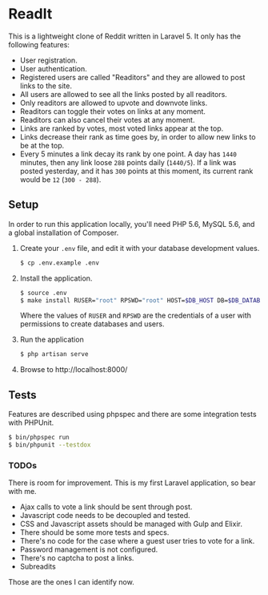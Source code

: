 # ReadIt

This is a lightweight clone of Reddit written in Laravel 5. It only has the
following features:

* User registration.
* User authentication.
* Registered users are called "Readitors" and they are allowed to post links to
  the site.
* All users are allowed to see all the links posted by all readitors.
* Only readitors are allowed to upvote and downvote links.
* Readitors can toggle their votes on links at any moment.
* Readitors can also cancel their votes at any moment.
* Links are ranked by votes, most voted links appear at the top.
* Links decrease their rank as time goes by, in order to allow new links to be
  at the top.
* Every 5 minutes a link decay its rank by one point. A day has `1440` minutes,
  then any link loose `288` points daily (`1440/5`). If a link was posted
  yesterday, and it has `300` points at this moment, its current rank would be
  `12` (`300 - 288`).

## Setup

In order to run this application locally, you'll need PHP 5.6, MySQL 5.6, and a
global installation of Composer.

1. Create your `.env` file, and edit it with your database development values.

    ```bash
    $ cp .env.example .env
    ```
2. Install the application.

    ```bash
    $ source .env
    $ make install RUSER="root" RPSWD="root" HOST=$DB_HOST DB=$DB_DATABASE USER=DB_USERNAME PSWD=DB_PASSWORD
    ```
    Where the values of `RUSER` and `RPSWD` are the credentials of a user with
    permissions to create databases and users.
3. Run the application

    ```bash
    $ php artisan serve
    ```
4. Browse to http://localhost:8000/

## Tests

Features are described using phpspec and there are some integration tests with
PHPUnit.

```bash
$ bin/phpspec run
$ bin/phpunit --testdox
```

### TODOs

There is room for improvement. This is my first Laravel application, so bear
with me.

* Ajax calls to vote a link should be sent through post.
* Javascript code needs to be decoupled and tested.
* CSS and Javascript assets should be managed with Gulp and Elixir.
* There should be some more tests and specs.
* There's no code for the case where a guest user tries to vote for a link.
* Password management is not configured.
* There's no captcha to post a links.
* Subreadits

Those are the ones I can identify now.
